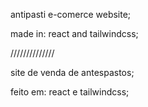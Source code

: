 antipasti e-comerce website;

made in: react and tailwindcss;

//////////////

site de venda de antespastos;

feito em: react e tailwindcss;

